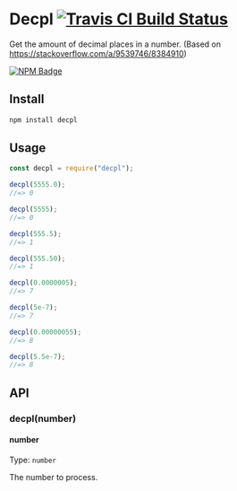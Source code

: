 # Decpl [![Travis CI Build Status](https://img.shields.io/travis/com/Richienb/decpl/master.svg?style=for-the-badge)](https://travis-ci.com/Richienb/decpl)

Get the amount of decimal places in a number. (Based on https://stackoverflow.com/a/9539746/8384910)

[![NPM Badge](https://nodei.co/npm/decpl.png)](https://npmjs.com/package/decpl)

## Install

```sh
npm install decpl
```

## Usage

```js
const decpl = require("decpl");

decpl(5555.0);
//=> 0

decpl(5555);
//=> 0

decpl(555.5);
//=> 1

decpl(555.50);
//=> 1

decpl(0.0000005);
//=> 7

decpl(5e-7);
//=> 7

decpl(0.00000055);
//=> 8

decpl(5.5e-7);
//=> 8
```

## API

### decpl(number)

#### number

Type: `number`

The number to process.
